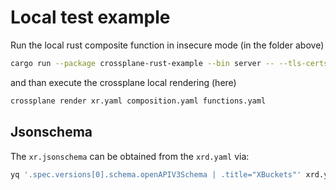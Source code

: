# Local test example

Run the local rust composite function in insecure mode (in the folder above)

```bash
cargo run --package crossplane-rust-example --bin server -- --tls-certs-dir . --insecure
```

and than execute the crossplane local rendering (here)

```bash
crossplane render xr.yaml composition.yaml functions.yaml
```

## Jsonschema

The `xr.jsonschema` can be obtained from the `xrd.yaml` via:

```bash
yq '.spec.versions[0].schema.openAPIV3Schema | .title="XBuckets"' xrd.yaml -o json > xr.jsonschema
```